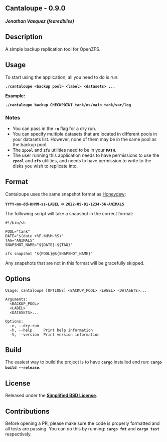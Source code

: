 ## Cantaloupe - 0.9.0
##### Jonathan Vasquez (fearedbliss)

## Description

A simple backup replication tool for OpenZFS.

## Usage

To start using the application, all you need to do is run:

**`./cantaloupe <backup pool> <label> <datasets> ...`**

**Example:**

**`./cantaloupe backup CHECKPOINT tank/os/main tank/var/log`**

### Notes

- You can pass in the **`-n`** flag for a dry run.
- You can specify multiple datasets that are located in different pools
  in your datasets list. However, none of them may be in the same pool as
  the backup pool.
- The **`zpool`** and **`zfs`** utilities need to be in your **`PATH`**.
- The user running this application needs to have permissions to use the
  **`zpool`** and **`zfs`** utilities, and needs to have permission to
  write to the disks you wish to replicate into.

## Format

Cantaloupe uses the same snapshot format as [Honeydew](https://github.com/fearedbliss/Honeydew):

**`YYYY-mm-dd-HHMM-ss-LABEL`** => **`2022-09-01-1234-56-ANIMALS`**

The following script will take a snapshot in the correct format:

```
#!/bin/sh

POOL="tank"
DATE="$(date +%F-%H%M-%S)"
TAG="ANIMALS"
SNAPSHOT_NAME="${DATE}-${TAG}"

zfs snapshot "${POOL}@${SNAPSHOT_NAME}"
```

Any snapshots that are not in this format will be gracefully skipped.

## Options

```
Usage: cantaloupe [OPTIONS] <BACKUP_POOL> <LABEL> <DATASETS>...

Arguments:
  <BACKUP_POOL>
  <LABEL>
  <DATASETS>...

Options:
  -n, --dry-run
  -h, --help     Print help information
  -V, --version  Print version information
```

## Build

The easiest way to build the project is to have **`cargo`** installed and run:
**`cargo build --release`**.

## License

Released under the **[Simplified BSD License](LICENSE)**.

## Contributions

Before opening a PR, please make sure the code is properly formatted and all
tests are passing. You can do this by running: **`cargo fmt`** and
**`cargo test`** respectively.
